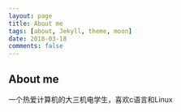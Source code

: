 ```yaml
---
layout: page
title: About me
tags: [about, Jekyll, theme, moon]
date: 2018-03-18
comments: false
---
```

    
## About me
一个热爱计算机的大三机电学生，喜欢c语言和Linux
